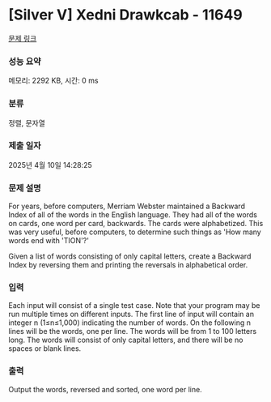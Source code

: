 # [Silver V] Xedni Drawkcab - 11649 

[문제 링크](https://www.acmicpc.net/problem/11649) 

### 성능 요약

메모리: 2292 KB, 시간: 0 ms

### 분류

정렬, 문자열

### 제출 일자

2025년 4월 10일 14:28:25

### 문제 설명

<p>For years, before computers, Merriam Webster maintained a Backward Index of all of the words in the English language. They had all of the words on cards, one word per card, backwards. The cards were alphabetized. This was very useful, before computers, to determine such things as 'How many words end with 'TION'?'</p>

<p>Given a list of words consisting of only capital letters, create a Backward Index by reversing them and printing the reversals in alphabetical order.</p>

### 입력 

 <p>Each input will consist of a single test case. Note that your program may be run multiple times on different inputs. The first line of input will contain an integer n (1≤n≤1,000) indicating the number of words. On the following n lines will be the words, one per line. The words will be from 1 to 100 letters long. The words will consist of only capital letters, and there will be no spaces or blank lines.</p>

### 출력 

 <p>Output the words, reversed and sorted, one word per line.</p>

